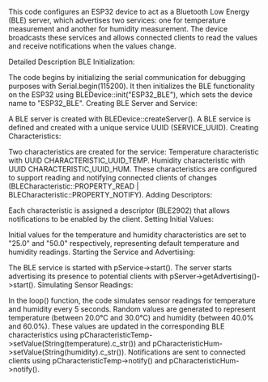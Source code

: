 This code configures an ESP32 device to act as a Bluetooth Low Energy (BLE) server, which advertises two services: one for temperature measurement and another for humidity measurement. The device broadcasts these services and allows connected clients to read the values and receive notifications when the values change.

Detailed Description
BLE Initialization:

The code begins by initializing the serial communication for debugging purposes with Serial.begin(115200).
It then initializes the BLE functionality on the ESP32 using BLEDevice::init("ESP32_BLE"), which sets the device name to "ESP32_BLE".
Creating BLE Server and Service:

A BLE server is created with BLEDevice::createServer().
A BLE service is defined and created with a unique service UUID (SERVICE_UUID).
Creating Characteristics:

Two characteristics are created for the service:
Temperature characteristic with UUID CHARACTERISTIC_UUID_TEMP.
Humidity characteristic with UUID CHARACTERISTIC_UUID_HUM.
These characteristics are configured to support reading and notifying connected clients of changes (BLECharacteristic::PROPERTY_READ | BLECharacteristic::PROPERTY_NOTIFY).
Adding Descriptors:

Each characteristic is assigned a descriptor (BLE2902) that allows notifications to be enabled by the client.
Setting Initial Values:

Initial values for the temperature and humidity characteristics are set to "25.0" and "50.0" respectively, representing default temperature and humidity readings.
Starting the Service and Advertising:

The BLE service is started with pService->start().
The server starts advertising its presence to potential clients with pServer->getAdvertising()->start().
Simulating Sensor Readings:

In the loop() function, the code simulates sensor readings for temperature and humidity every 5 seconds.
Random values are generated to represent temperature (between 20.0°C and 30.0°C) and humidity (between 40.0% and 60.0%).
These values are updated in the corresponding BLE characteristics using pCharacteristicTemp->setValue(String(temperature).c_str()) and pCharacteristicHum->setValue(String(humidity).c_str()).
Notifications are sent to connected clients using pCharacteristicTemp->notify() and pCharacteristicHum->notify().
